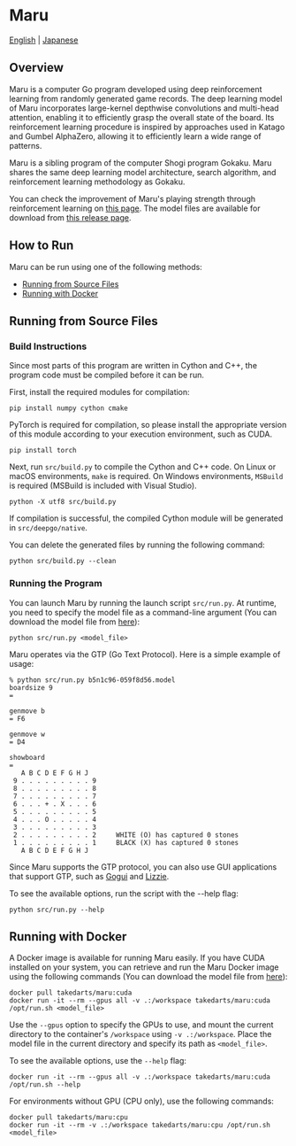 # Maru
[English](./README.md) | [Japanese](./README_JP.md)

## Overview
Maru is a computer Go program developed using deep reinforcement learning from randomly generated game records. The deep learning model of Maru incorporates large-kernel depthwise convolutions and multi-head attention, enabling it to efficiently grasp the overall state of the board. Its reinforcement learning procedure is inspired by approaches used in Katago and Gumbel AlphaZero, allowing it to efficiently learn a wide range of patterns.

Maru is a sibling program of the computer Shogi program Gokaku. Maru shares the same deep learning model architecture, search algorithm, and reinforcement learning methodology as Gokaku.

You can check the improvement of Maru's playing strength through reinforcement learning on [this page](https://takeda-lab.jp/maru/).
The model files are available for download from [this release page](https://github.com/takedarts/maru/releases/tag/v8.0).

## How to Run
Maru can be run using one of the following methods:

- [Running from Source Files](#running-from-source-files)
- [Running with Docker](#running-with-docker)

## Running from Source Files
### Build Instructions
Since most parts of this program are written in Cython and C++, the program code must be compiled before it can be run.

First, install the required modules for compilation:
```
pip install numpy cython cmake
```

PyTorch is required for compilation, so please install the appropriate version of this module according to your execution environment, such as CUDA.
```
pip install torch
```

Next, run `src/build.py` to compile the Cython and C++ code.
On Linux or macOS environments, `make` is required.
On Windows environments, `MSBuild` is required (MSBuild is included with Visual Studio).
```
python -X utf8 src/build.py
```

If compilation is successful, the compiled Cython module will be generated in `src/deepgo/native`.

You can delete the generated files by running the following command:
```
python src/build.py --clean
```

### Running the Program
You can launch Maru by running the launch script `src/run.py`.
At runtime, you need to specify the model file as a command-line argument (You can download the model file from [here](https://github.com/takedarts/maru/releases/tag/v8.0)):
```
python src/run.py <model_file>
```


Maru operates via the GTP (Go Text Protocol).
Here is a simple example of usage:
```
% python src/run.py b5n1c96-059f8d56.model
boardsize 9
= 

genmove b
= F6

genmove w
= D4

showboard
= 
   A B C D E F G H J
 9 . . . . . . . . . 9 
 8 . . . . . . . . . 8 
 7 . . . . . . . . . 7 
 6 . . . + . X . . . 6 
 5 . . . . . . . . . 5 
 4 . . . O . . . . . 4 
 3 . . . . . . . . . 3 
 2 . . . . . . . . . 2     WHITE (O) has captured 0 stones
 1 . . . . . . . . . 1     BLACK (X) has captured 0 stones
   A B C D E F G H J
```

Since Maru supports the GTP protocol, you can also use GUI applications that support GTP, such as [Gogui](https://github.com/Remi-Coulom/gogui) and [Lizzie](https://github.com/featurecat/lizzie).

To see the available options, run the script with the --help flag:
```
python src/run.py --help
```

## Running with Docker
A Docker image is available for running Maru easily.
If you have CUDA installed on your system, you can retrieve and run the Maru Docker image using the following commands  (You can download the model file from [here](https://github.com/takedarts/maru/releases/tag/v8.0)):
```
docker pull takedarts/maru:cuda
docker run -it --rm --gpus all -v .:/workspace takedarts/maru:cuda /opt/run.sh <model_file>
```
Use the `--gpus` option to specify the GPUs to use, and mount the current directory to the container's `/workspace` using `-v .:/workspace`.
Place the model file in the current directory and specify its path as `<model_file>`.

To see the available options, use the `--help` flag:
```
docker run -it --rm --gpus all -v .:/workspace takedarts/maru:cuda /opt/run.sh --help
```

For environments without GPU (CPU only), use the following commands:
```
docker pull takedarts/maru:cpu
docker run -it --rm -v .:/workspace takedarts/maru:cpu /opt/run.sh <model_file>
```
